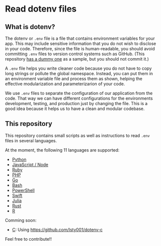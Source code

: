 # Read dotenv files

## What is dotenv?

The dotenv or `.env` file is a file that contains environment variables for your app. This may include sensitive information that you do not wish to disclose in your code. Therefore, since the file is human-readable, you should avoid committing `.env` files to version control systems such as GitHub. (This repository [has a dummy one](./.env) as a sample, but you should not commit it.)

A `.env` file helps you write cleaner code because you do not have to copy long strings or pollute the global namespace. Instead, you can put them in an environment variable file and process them as shown, helping the effective modularization and parameterizarion of your code.

We use `.env` files to separate the configuration of our application from the code. That way we can have different configurations for the environments development, testing, and production just by changing the file. This is a good idea because it helps us to have a clean and modular codebase.

## This repository

This repository contains small scripts as well as instructions to read `.env` files in several languages.

At the moment, the following 11 languages are supported:

- [Python](./python/)
- [JavaScript / Node](./node/)
- [Ruby](./ruby/)
- [PHP](./php/)
- [Go](./go/)
- [Bash](./bash/)
- [PowerShell](./ps1/)
- [Swift](./swift/)
- [Julia](./julia/)
- [Rust](./rust/)
- [R](./r/)



Comming soon:

- [C](./c/): Using <https://github.com/Isty001/dotenv-c>

Feel free to contribute!!
